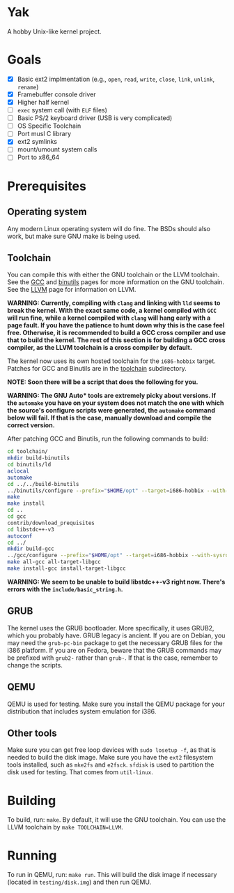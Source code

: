 # Yak
A hobby Unix-like kernel project.

# Goals
- [x] Basic ext2 implmentation (e.g., `open`, `read`, `write`, `close`, `link`, `unlink`, `rename`)
- [x] Framebuffer console driver
- [x] Higher half kernel
- [ ] `exec` system call (with `ELF` files)
- [ ] Basic PS/2 keyboard driver (USB is very complicated)
- [ ] OS Specific Toolchain
- [ ] Port musl C library
- [x] ext2 symlinks
- [ ] mount/umount system calls
- [ ] Port to x86_64
# Prerequisites
## Operating system
Any modern Linux operating system will do fine. The BSDs should also work, but make sure GNU make is being used.
## Toolchain
You can compile this with either the GNU toolchain or the LLVM toolchain.
See the [GCC](https://gnu.org/software/gcc) and [binutils](https://gnu.org/software/binutils) pages for more information on the GNU toolchain.
See the [LLVM](https://llvm.org) page for information on LLVM.

**WARNING: Currently, compiling with `clang` and linking with `lld` seems to break the kernel.
With the exact same code, a kernel compiled with `GCC` will run fine, while a kernel compiled with `clang` will hang
early with a page fault.
If you have the patience to hunt down why this is the case feel free.
Otherwise, it is recommended to build a GCC cross compiler and use that to build the kernel.
The rest of this section is for building a GCC cross compiler, as the LLVM toolchain is a cross compiler by default.**

The kernel now uses its own hosted toolchain for the `i686-hobbix` target. Patches for GCC and Binutils are in the [toolchain](./toolchain) subdirectory.

**NOTE: Soon there will be a script that does the following for you.**

**WARNING: The GNU Auto\* tools are extremely picky about versions.
If the `automake` you have on your system does not match the one with which the source's configure scripts were generated, the
`automake` command below will fail. If that is the case, manually download and compile the correct version.**

After patching GCC and Binutils, run the following commands to build:
```sh
cd toolchain/
mkdir build-binutils
cd binutils/ld
aclocal
automake
cd ../../build-binutils
../binutils/configure --prefix="$HOME/opt" --target=i686-hobbix --with-sysroot=../../testing/sysroot --without-werror
make
make install
cd ..
cd gcc
contrib/download_prequisites
cd libstdc++-v3
autoconf
cd ../
mkdir build-gcc
../gcc/configure --prefix="$HOME/opt" --target=i686-hobbix --with-sysroot=../../testing/sysroot --enable-languages=c,c++
make all-gcc all-target-libgcc
make install-gcc install-target-libgcc
```
**WARNING: We seem to be unable to build libstdc++-v3 right now. There's errors with the `include/basic_string.h`.**
## GRUB
The kernel uses the GRUB bootloader.
More specifically, it uses GRUB2, which you probably have. GRUB legacy is ancient.
If you are on Debian, you may need the `grub-pc-bin` package to get the necessary GRUB files for the i386 platform.
If you are on Fedora, beware that the GRUB commands may be prefixed with `grub2-` rather than `grub-`.
If that is the case, remember to change the scripts.
## QEMU
QEMU is used for testing.
Make sure you install the QEMU package for your distribution that includes system emulation for i386.
## Other tools
Make sure you can get free loop devices with `sudo losetup -f`, as that is needed to build the disk image.
Make sure you have the `ext2` filesystem tools installed, such as `mke2fs` and `e2fsck`.
`sfdisk` is used to partition the disk used for testing. That comes from `util-linux`.
# Building
To build, run: `make`.
By default, it will use the GNU toolchain.
You can use the LLVM toolchain by `make TOOLCHAIN=LLVM`.
# Running
To run in QEMU, run: `make run`.
This will build the disk image if necessary (located in `testing/disk.img`) and then run QEMU.

